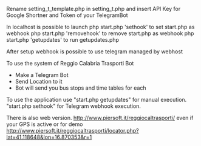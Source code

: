 
Rename setting_t_template.php in setting_t.php and insert API Key for Google Shortner and Token of your TelegramBot


In localhost is possible to launch
php start.php 'sethook' to set start.php as webhook
php start.php 'removehook' to remove start.php as webhook
php start.php 'getupdates' to run getupdates.php

After setup webhook is possible to use telegram managed by webhost


To use the system of Reggio Calabria Trasporti Bot
- Make a Telegram Bot
- Send Location to it
- Bot will send you bus stops and time tables for each

To use the application use "start.php getupdates" for manual execution. "start.php sethook" for Telegram webhook execution.

There is also web version. 
http://www.piersoft.it/reggiocaltrasporti/ even if your GPS is active or for demo http://www.piersoft.it/reggiocaltrasporti/locator.php?lat=41.118648&lon=16.870353&r=1

